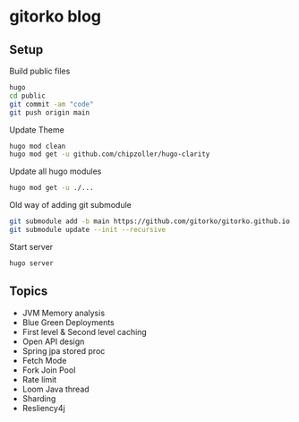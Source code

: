 # gitorko blog

## Setup

Build public files

```bash
hugo
cd public
git commit -am "code"
git push origin main
```

Update Theme

```bash
hugo mod clean
hugo mod get -u github.com/chipzoller/hugo-clarity
```

Update all hugo modules
```bash
hugo mod get -u ./...
```

Old way of adding git submodule

```bash
git submodule add -b main https://github.com/gitorko/gitorko.github.io.git public
git submodule update --init --recursive
```

Start server
```bash
hugo server
```

## Topics

* JVM Memory analysis
* Blue Green Deployments
* First level & Second level caching
* Open API design
* Spring jpa stored proc
* Fetch Mode
* Fork Join Pool
* Rate limit
* Loom Java thread
* Sharding
* Resliency4j
